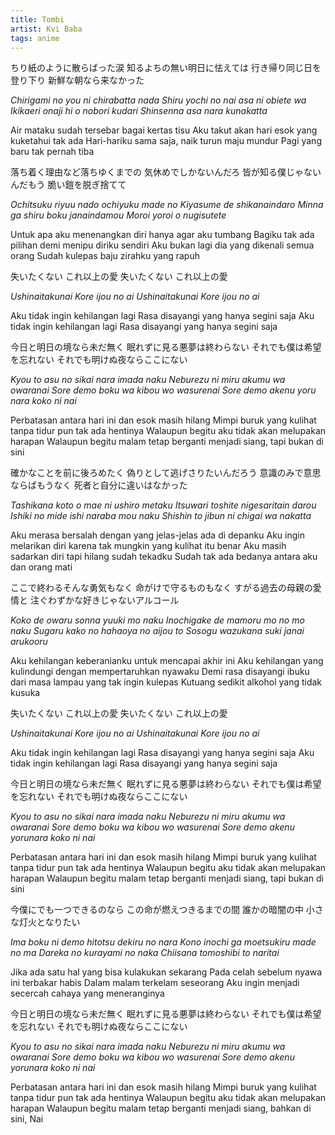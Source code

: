 ```yaml
---
title: Tombi
artist: Kvi Baba
tags: anime
---
```


ちり紙のように散らばった涙
知るよちの無い明日に怯えては
行き帰り同じ日を登り下り
新鮮な朝なら来なかった

*Chirigami no you ni chirabatta nada
Shiru yochi no nai asa ni obiete wa
Ikikaeri onaji hi o nobori kudari
Shinsenna asa nara kunakatta*

Air mataku sudah tersebar bagai kertas tisu
Aku takut akan hari esok yang kuketahui tak ada
Hari-hariku sama saja, naik turun maju mundur
Pagi yang baru tak pernah tiba

落ち着く理由など落ちゆくまでの
気休めでしかないんだろ
皆が知る僕じゃないんだもう
脆い鎧を脱ぎ捨てて

*Ochitsuku riyuu nado ochiyuku made no
Kiyasume de shikanaindaro
Minna ga shiru boku janaindamou
Moroi yoroi o nugisutete*

Untuk apa aku menenangkan diri hanya agar aku tumbang
Bagiku tak ada pilihan demi menipu diriku sendiri
Aku bukan lagi dia yang dikenali semua orang
Sudah kulepas baju zirahku yang rapuh

失いたくない
これ以上の愛
失いたくない
これ以上の愛

*Ushinaitakunai
Kore ijou no ai
Ushinaitakunai
Kore ijou no ai*

Aku tidak ingin kehilangan lagi
Rasa disayangi yang hanya segini saja
Aku tidak ingin kehilangan lagi
Rasa disayangi yang hanya segini saja

今日と明日の境なら未だ無く
眠れずに見る悪夢は終わらない
それでも僕は希望を忘れない
それでも明けぬ夜ならここにない

*Kyou to asu no sikai nara imada naku
Neburezu ni miru akumu wa owaranai
Sore demo boku wa kibou wo wasurenai
Sore demo akenu yoru nara koko ni nai*

Perbatasan antara hari ini dan esok masih hilang
Mimpi buruk yang kulihat tanpa tidur pun tak ada hentinya
Walaupun begitu aku tidak akan melupakan harapan
Walaupun begitu malam tetap berganti menjadi siang, tapi bukan di sini

確かなことを前に後ろめたく
偽りとして逃げさりたいんだろう
意識のみで意思ならばもうなく
死者と自分に違いはなかった

*Tashikana koto o mae ni ushiro metaku
Itsuwari toshite nigesaritain darou
Ishiki no mide ishi naraba mou naku
Shishin to jibun ni chigai wa nakatta*

Aku merasa bersalah dengan yang jelas-jelas ada di depanku
Aku ingin melarikan diri karena tak mungkin yang kulihat itu benar
Aku masih sadarkan diri tapi hilang sudah tekadku
Sudah tak ada bedanya antara aku dan orang mati

ここで終わるそんな勇気もなく
命がけで守るものもなく
すがる過去の母親の愛情と
注ぐわずかな好きじゃないアルコール

*Koko de owaru sonna yuuki mo naku
Inochigake de mamoru mo no mo naku
Sugaru kako no hahaoya no aijou to
Sosogu wazukana suki janai arukooru*

Aku kehilangan keberanianku untuk mencapai akhir ini
Aku kehilangan yang kulindungi dengan mempertaruhkan nyawaku
Demi rasa disayangi ibuku dari masa lampau yang tak ingin kulepas
Kutuang sedikit alkohol yang tidak kusuka

失いたくない
これ以上の愛
失いたくない
これ以上の愛

*Ushinaitakunai
Kore ijou no ai
Ushinaitakunai
Kore ijou no ai*

Aku tidak ingin kehilangan lagi
Rasa disayangi yang hanya segini saja
Aku tidak ingin kehilangan lagi
Rasa disayangi yang hanya segini saja

今日と明日の境なら未だ無く
眠れずに見る悪夢は終わらない
それでも僕は希望を忘れない
それでも明けぬ夜ならここにない

*Kyou to asu no sikai nara imada naku
Neburezu ni miru akumu wa owaranai
Sore demo boku wa kibou wo wasurenai
Sore demo akenu yorunara koko ni nai*

Perbatasan antara hari ini dan esok masih hilang
Mimpi buruk yang kulihat tanpa tidur pun tak ada hentinya
Walaupun begitu aku tidak akan melupakan harapan
Walaupun begitu malam tetap berganti menjadi siang, tapi bukan di sini

今僕にでも一つできるのなら
この命が燃えつきるまでの間
誰かの暗闇の中
小さな灯火となりたい

*Ima boku ni demo hitotsu dekiru no nara
Kono inochi ga moetsukiru made no ma
Dareka no kurayami no naka
Chiisana tomoshibi to naritai*

Jika ada satu hal yang bisa kulakukan sekarang
Pada celah sebelum nyawa ini terbakar habis
Dalam malam terkelam seseorang
Aku ingin menjadi secercah cahaya yang meneranginya

今日と明日の境なら未だ無く
眠れずに見る悪夢は終わらない
それでも僕は希望を忘れない
それでも明けぬ夜ならここにない

*Kyou to asu no sikai nara imada naku
Neburezu ni miru akumu wa owaranai
Sore demo boku wa kibou wo wasurenai
Sore demo akenu yorunara koko ni nai*

Perbatasan antara hari ini dan esok masih hilang
Mimpi buruk yang kulihat tanpa tidur pun tak ada hentinya
Walaupun begitu aku tidak akan melupakan harapan
Walaupun begitu malam tetap berganti menjadi siang, bahkan di sini, Nai